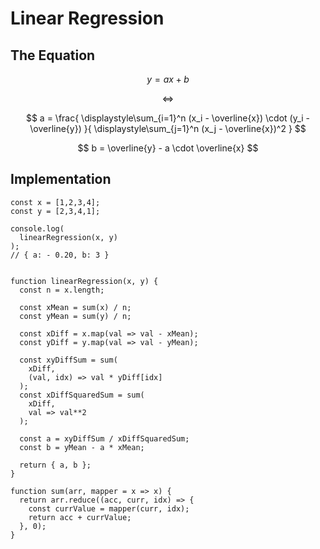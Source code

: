 # Linear Regression

## The Equation

$$
y = ax + b
$$

$$
\iff
$$

$$
a = \frac{
 \displaystyle\sum_{i=1}^n
 (x_i - \overline{x}) \cdot
 (y_i - \overline{y})
}{
 \displaystyle\sum_{j=1}^n
 (x_j - \overline{x})^2
}
$$

$$
b = \overline{y} - a \cdot \overline{x}
$$

## Implementation

```
const x = [1,2,3,4];
const y = [2,3,4,1];

console.log(
  linearRegression(x, y)
);
// { a: - 0.20, b: 3 }


function linearRegression(x, y) {
  const n = x.length;
	
  const xMean = sum(x) / n;
  const yMean = sum(y) / n;
	
  const xDiff = x.map(val => val - xMean);
  const yDiff = y.map(val => val - yMean);
	
  const xyDiffSum = sum(
    xDiff,
    (val, idx) => val * yDiff[idx]
  );
  const xDiffSquaredSum = sum(
    xDiff,
    val => val**2
  );
	
  const a = xyDiffSum / xDiffSquaredSum;
  const b = yMean - a * xMean;
	
  return { a, b };
}

function sum(arr, mapper = x => x) {
  return arr.reduce((acc, curr, idx) => {
    const currValue = mapper(curr, idx);
    return acc + currValue;
  }, 0);
}
```
